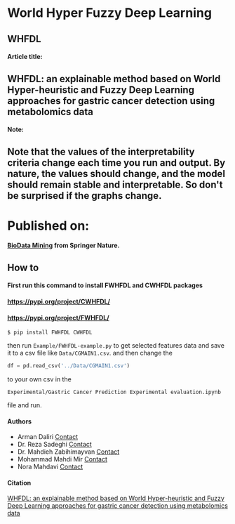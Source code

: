 # World Hyper Fuzzy Deep Learning
## WHFDL

#### Article title:
WHFDL: an explainable method based on World Hyper-heuristic and Fuzzy Deep Learning approaches for gastric cancer detection using metabolomics data
-
#### Note:
Note that the values ​​of the interpretability criteria change each time you run and output.
By nature, the values ​​should change, and the model should remain stable and interpretable. So don't be surprised if the graphs change.
-
# Published on: 
#### [BioData Mining](https://biodatamining.biomedcentral.com/articles/10.1186/s13040-025-00486-1) from Springer Nature.

## How to
#### First run this command to install FWHFDL and CWHFDL packages
#### https://pypi.org/project/CWHFDL/
#### https://pypi.org/project/FWHFDL/
```shell
$ pip install FWHFDL CWHFDL
```
then run `Example/FWHFDL-example.py` to get selected features data and save it to a csv file like `Data/CGMAIN1.csv`.
and then change the 
```python
df = pd.read_csv('../Data/CGMAIN1.csv')
```
to your own csv in the
```
Experimental/Gastric Cancer Prediction Experimental evaluation.ipynb
```
file and run.

#### Authors
- Arman Daliri [Contact](mailto:daliriwork2@gmail.com)
- Dr. Reza Sadeghi [Contact](mailto:Reza.Sadeghi@marist.edu)
- Dr. Mahdieh Zabihimayvan [Contact](mailto:Zabihimayvan@ccsu.edu)
- Mohammad Mahdi Mir [Contact](mailto:standardret@proton.me)
- Nora Mahdavi [Contact](mailto:noramahdvi@gmail.com)

#### Citation
[WHFDL: an explainable method based on World Hyper-heuristic and Fuzzy Deep Learning approaches for gastric cancer detection using metabolomics data](https://doi.org/10.1186/s13040-025-00486-1)

